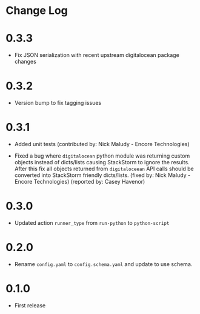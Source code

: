 # Change Log

# 0.3.3

- Fix JSON serialization with recent upstream digitalocean package changes

# 0.3.2

- Version bump to fix tagging issues

# 0.3.1

- Added unit tests
  (contributed by: Nick Maludy - Encore Technologies) 
  
- Fixed a bug where `digitalocean` python module was returning custom objects instead
  of dicts/lists causing StackStorm to ignore the results. After this fix all
  objects returned from `digitaloceean` API calls should be converted into StackStorm
  friendly dicts/lists. 
  (fixed by: Nick Maludy - Encore Technologies) 
  (reported by: Casey Havenor)

# 0.3.0

- Updated action `runner_type` from `run-python` to `python-script`

# 0.2.0

- Rename `config.yaml` to `config.schema.yaml` and update to use schema.

# 0.1.0

- First release 

